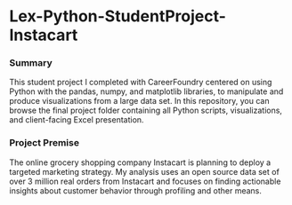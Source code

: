 # Lex-Python-StudentProject-Instacart
### Summary
This student project I completed with CareerFoundry centered on using Python with the pandas, numpy, and matplotlib libraries, to manipulate and produce visualizations from a large data set. In this repository, you can browse the final project folder containing all Python scripts, visualizations, and client-facing Excel presentation.
### Project Premise
The online grocery shopping company Instacart is planning to deploy a targeted marketing strategy. My analysis uses an open source data set of over 3 million real orders from Instacart and focuses on finding actionable insights about customer behavior through profiling and other means.
